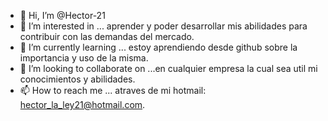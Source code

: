 - 👋 Hi, I’m @Hector-21
- 👀 I’m interested in ...  aprender y poder desarrollar mis abilidades para contribuir con las demandas del mercado.
- 🌱 I’m currently learning ... estoy aprendiendo desde github sobre la importancia y uso de la misma.
- 💞️ I’m looking to collaborate on ...en cualquier empresa la cual sea util mi conocimientos y abilidades.
- 📫 How to reach me ... atraves de mi hotmail: hector_la_ley21@hotmail.com.

<!---
Hector-21/Hector-21 is a ✨ special ✨ repository because its `README.md` (this file) appears on your GitHub profile.
You can click the Preview link to take a look at your changes.
--->
